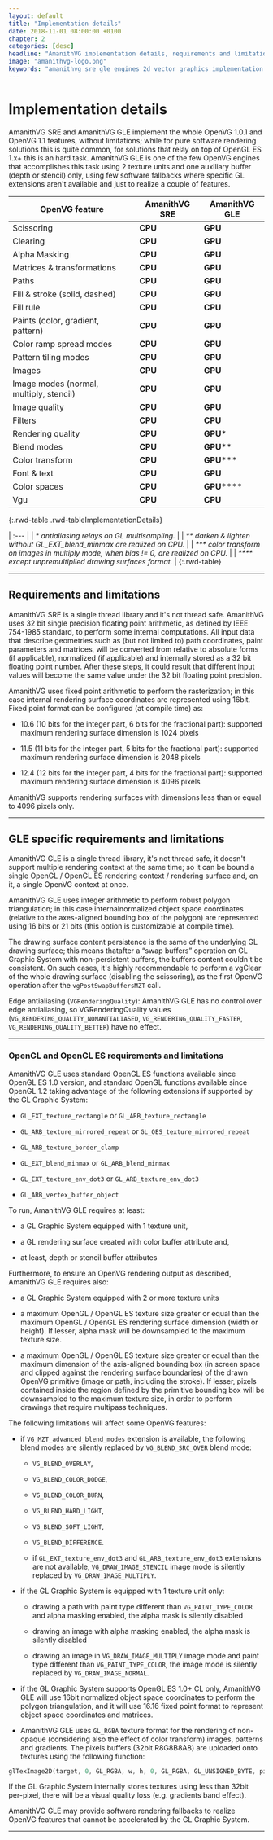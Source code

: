 ```yaml
---
layout: default
title: "Implementation details"
date: 2018-11-01 08:00:00 +0100
chapter: 2
categories: [desc]
headline: "AmanithVG implementation details, requirements and limitations"
image: "amanithvg-logo.png"
keywords: "amanithvg sre gle engines 2d vector graphics implementation details openvg"
---
```


# Implementation details

AmanithVG SRE and AmanithVG GLE implement the whole OpenVG 1.0.1 and OpenVG 1.1 features, without limitations; while for pure software rendering solutions this is quite common, for solutions that relay on top of OpenGL ES 1.x+ this is an hard task. 
AmanithVG GLE is one of the few OpenVG engines that accomplishes this task using 2 texture units and one auxiliary buffer (depth or stencil) only, using few software fallbacks where specific GL extensions aren't available and just to realize a couple of features. 

| OpenVG feature | AmanithVG SRE | AmanithVG GLE |
| ---- | ----- | ----- |
| Scissoring | <span class="green_text">__CPU__</span> | <span class="green_text">__GPU__</span> |
| Clearing | <span class="green_text">__CPU__</span> | <span class="green_text">__GPU__</span> |
| Alpha Masking | <span class="green_text">__CPU__</span> | <span class="green_text">__GPU__ |
| Matrices & transformations | <span class="green_text">__CPU__</span> | <span class="green_text">__GPU__</span> |
| Paths | <span class="green_text">__CPU__</span> | <span class="green_text">__GPU__ |
| Fill & stroke (solid, dashed) | <span class="green_text">__CPU__</span> | <span class="green_text">__GPU__</span> |
| Fill rule | <span class="green_text">__CPU__</span> | <span class="red_text">__CPU__</span> |
| Paints (color, gradient, pattern) | <span class="green_text">__CPU__</span> | <span class="green_text">__GPU__</span> |
| Color ramp spread modes | <span class="green_text">__CPU__</span> | <span class="green_text">__GPU__</span> |
| Pattern tiling modes | <span class="green_text">__CPU__</span> | <span class="green_text">__GPU__</span> |
| Images | <span class="green_text">__CPU__</span> | <span class="green_text">__GPU__</span> |
| Image modes (normal, multiply, stencil) | <span class="green_text">__CPU__</span> | <span class="green_text">__GPU__</span> |
| Image quality | <span class="green_text">__CPU__</span> | <span class="green_text">__GPU__</span> |
| Filters | <span class="green_text">__CPU__</span> | <span class="red_text">__CPU__</span> |
| Rendering quality | <span class="green_text">__CPU__</span> | <span class="green_text">__GPU__</span>\* |
| Blend modes | <span class="green_text">__CPU__</span> | <span class="green_text">__GPU__</span>\*\* |
| Color transform | <span class="green_text">__CPU__</span> | <span class="green_text">__GPU__</span>\*\*\* |
| Font & text | <span class="green_text">__CPU__</span> | <span class="green_text">__GPU__</span> |
| Color spaces | <span class="green_text">__CPU__</span> | <span class="green_text">__GPU__</span>\*\*\*\* |
| Vgu | <span class="green_text">__CPU__</span> | <span class="red_text">__CPU__</span> |
{:.rwd-table .rwd-tableImplementationDetails}

| :--- |
| *\* antialiasing relays on GL multisampling.* |
| *\*\* darken & lighten without GL\_EXT\_blend\_minmax are realized on CPU.* |
| *\*\*\* color transform on images in multiply mode, when bias != 0, are realized on CPU.* |
| *\*\*\*\* except unpremultiplied drawing surfaces format.* |
{:.rwd-table}

---

## Requirements and limitations

AmanithVG SRE is a single thread library and it's not thread safe.
AmanithVG uses 32 bit single precision floating point arithmetic, as defined by IEEE 754-1985 standard, to perform some internal computations. All input data that describe geometries such as (but not limited to) path coordinates, paint parameters and matrices, will be converted from relative to absolute forms (if applicable), normalized (if applicable) and internally stored as a 32 bit floating point number. After these steps, it could result that different input values will become the same value under the 32 bit floating point precision.

AmanithVG uses fixed point arithmetic to perform the rasterization; in this case internal rendering surface coordinates are represented using 16bit. Fixed point format can be configured (at compile time) as:

 * 10.6 (10 bits for the integer part, 6 bits for the fractional part): supported maximum rendering surface dimension is 1024 pixels
 
 * 11.5 (11 bits for the integer part, 5 bits for the fractional part): supported maximum rendering surface dimension is 2048 pixels
 
 * 12.4 (12 bits for the integer part, 4 bits for the fractional part): supported maximum rendering surface dimension is 4096 pixels

AmanithVG supports rendering surfaces with dimensions less than or equal to 4096 pixels only.

---

## GLE specific requirements and limitations

AmanithVG GLE is a single thread library, it's not thread safe, it doesn't support multiple rendering context at the same time; so it can be bound a single OpenGL / OpenGL ES rendering context / rendering surface and, on it, a single OpenVG context at once.

AmanithVG GLE uses integer arithmetic to perform robust polygon triangulation; in this case internalnormalized object space coordinates (relative to the axes-aligned bounding box of the polygon) are represented using 16 bits or 21 bits (this option is customizable at compile time).

The drawing surface content persistence is the same of the underlying GL drawing surface; this means thatafter a “swap buffers” operation on GL Graphic System with non-persistent buffers, the buffers content couldn't be consistent. On such cases, it's highly recommendable to perform a vgClear of the whole drawing surface (disabling the scissoring), as the first OpenVG operation after the `vgPostSwapBuffersMZT` call.

Edge antialiasing (`VGRenderingQuality`): AmanithVG GLE has no control over edge antialiasing, so VGRenderingQuality values (`VG_RENDERING_QUALITY_NONANTIALIASED`, `VG_RENDERING_QUALITY_FASTER`, `VG_RENDERING_QUALITY_BETTER`) have no effect.

---

### OpenGL and OpenGL ES requirements and limitations

AmanithVG GLE uses standard OpenGL ES functions available since OpenGL ES 1.0 version, and standard OpenGL functions available since OpenGL 1.2 taking advantage of the following extensions if supported by the GL Graphic System:

 * `GL_EXT_texture_rectangle` or `GL_ARB_texture_rectangle`
 
 * `GL_ARB_texture_mirrored_repeat` or `GL_OES_texture_mirrored_repeat`
 
 * `GL_ARB_texture_border_clamp`
 
 * `GL_EXT_blend_minmax` or `GL_ARB_blend_minmax`
 
 * `GL_EXT_texture_env_dot3` or `GL_ARB_texture_env_dot3`
 
 * `GL_ARB_vertex_buffer_object`

To run, AmanithVG GLE requires at least:

 * a GL Graphic System equipped with 1 texture unit,

 * a GL rendering surface created with color buffer attribute and,

 * at least, depth or stencil buffer attributes

Furthermore, to ensure an OpenVG rendering output as described, AmanithVG GLE requires also:

 * a GL Graphic System equipped with 2 or more texture units

 * a maximum OpenGL / OpenGL ES texture size greater or equal than the maximum OpenGL / OpenGL ES rendering surface dimension (width or 
 height). If lesser, alpha mask will be downsampled to the maximum texture size.
 
 * a maximum OpenGL / OpenGL ES texture size greater or equal than the maximum dimension of the axis-aligned bounding box (in screen space and clipped against the rendering surface boundaries) of the drawn OpenVG primitive (image or path, including the stroke). If lesser, pixels contained inside the region defined by the primitive bounding box will be downsampled to the maximum texture size, in order to perform drawings that require multipass techniques.

The following limitations will affect some OpenVG features:

 * if `VG_MZT_advanced_blend_modes` extension is available, the following blend modes are silently replaced by `VG_BLEND_SRC_OVER` blend mode:
 
   * `VG_BLEND_OVERLAY`,
 
   * `VG_BLEND_COLOR_DODGE`,
 
   * `VG_BLEND_COLOR_BURN`,
 
   * `VG_BLEND_HARD_LIGHT`,
 
   * `VG_BLEND_SOFT_LIGHT`,
 
   * `VG_BLEND_DIFFERENCE`.
 
   * if `GL_EXT_texture_env_dot3` and `GL_ARB_texture_env_dot3` extensions are not available, `VG_DRAW_IMAGE_STENCIL` image mode is silently replaced by `VG_DRAW_IMAGE_MULTIPLY`.

 * if the GL Graphic System is equipped with 1 texture unit only:
 
   * drawing a path with paint type different than `VG_PAINT_TYPE_COLOR` and alpha masking enabled, the alpha mask is silently disabled
 
   * drawing an image with alpha masking enabled, the alpha mask is silently disabled
 
   * drawing an image in `VG_DRAW_IMAGE_MULTIPLY` image mode and paint type different than `VG_PAINT_TYPE_COLOR`, the image mode is silently replaced by `VG_DRAW_IMAGE_NORMAL`.

 * if the GL Graphic System supports OpenGL ES 1.0+ CL only, AmanithVG GLE will use 16bit normalized object space coordinates to perform the polygon triangulation, and it will use 16.16 fixed point format to represent object space coordinates and matrices.

 * AmanithVG GLE uses `GL_RGBA` texture format for the rendering of non-opaque (considering also the effect of color transform) images, patterns and gradients. The pixels buffers (32bit R8G8B8A8) are uploaded onto textures using the following function:

```c
glTexImage2D(target, 0, GL_RGBA, w, h, 0, GL_RGBA, GL_UNSIGNED_BYTE, pixels)
```

If the GL Graphic System internally stores textures using less than 32bit per-pixel, there will be a visual quality loss (e.g. gradients band effect).

AmanithVG GLE may provide software rendering fallbacks to realize OpenVG features that cannot be accelerated by the GL Graphic System.

---
